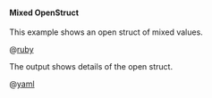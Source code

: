 #### Mixed OpenStruct

This example shows an open struct of mixed values.

@[ruby](show.rb)

The output shows details of the open struct.

@[yaml](show.yaml)
